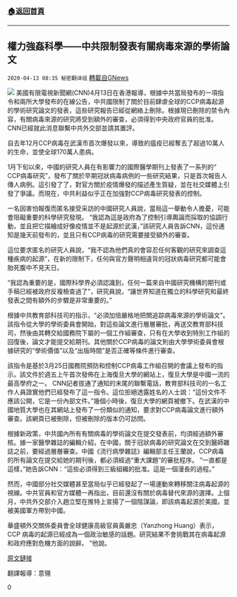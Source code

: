 ###  [:house:返回首頁](https://github.com/ourhimalayas/txt)
---

## 權力強姦科學——中共限制發表有關病毒來源的學術論文
`2020-04-13 08:35 秘密翻译组` [轉載自GNews](https://gnews.org/zh-hant/171437/)

![](https://s3.amazonaws.com/gnews-media-offload/wp-content/uploads/2020/04/13082842/1-117.jpg)
美國有限電視新聞網(CNN)4月13日在香港報導，根據中共當局發布的一項指令和兩所大學發布的在線公告，中共國限制了關於目前肆虐全球的CCP病毒起源的學術研究論文的發表，這些研究報告已經從網絡上刪除。根據現已刪除的禁令內容，有關病毒來源的研究將受到額外的審查，必須得到中央政府官員的批准。 CNN已經就此消息聯繫中共外交部並請其置評。

自去年12月CCP病毒在武漢市首次爆發以來，導致的瘟疫已經奪去了超過10萬人的生命，並使全球170萬人患病。

1月下旬以來，中國的研究人員在有影響力的國際醫學期刊上發表了一系列的“ CCP病毒研究”，發布了關於早期冠狀病毒病例的一些研究結果，只是首次報告人傳人病例。這引發了了，對官方關於疫情爆發的描述產生質疑，並在社交媒體上引發了爭議。而現在，中共利益似乎正在加強對CCP病毒研究發表的控制。

一名因害怕報復而匿名接受采訪的中國研究人員說，當局這一舉動令人擔憂，可能會阻礙重要的科學研究發現。 “我認為這是政府為了控制引導輿論而採取的協調行動，並且把它描繪成好像疫情並不是起源於武漢，”該研究人員告訴CNN，這份通知是幾天前發布的，並且只有CCP病毒的研究需要接受額外的審查。

這位要求匿名的研究人員說，“我不認為他們真的會容忍任何客觀的研究來調查這種疾病的起源”，在新的限制下，任何與官方聲明相違背的冠狀病毒研究都可能會胎死腹中不見天日。

“我認為重要的是，國際科學界必須認識到，任何一篇來自中國研究機構的期刊或手稿已經被政府反複檢查過了”，研究員說，“讓世界知道在獨立的科學研究和最終發表之間有額外的步驟是非常重要的。”

根據中共教育部科技司的指示，“必須加倍嚴格地把關追踪病毒來源的學術論文”。該指令從大學的學術委員會開始，對這些論文進行層層審批，再送交教育部科技司，然後由其轉交給國務院下屬的一個工作組審查，只有在大學收到特別工作組的回復後，論文才能提交給期刊。其他關於CCP病毒的論文則由大學學術委員會根據研究的“學術價值”以及“出版時間”是否正確等條件進行審查。

該指令是基於3月25日國務院預防和控制CCP病毒工作組召開的會議上發布的指示。該文件於週五上午首次發佈在上海復旦大學的網站上，復旦大學是中國一流的最高學府之一。 CNN記者拔通了通知的末尾的聯繫電話，教育部科技司的一名工作人員證實他們已經發布了這一指令。這位拒絕透露姓名的人士說：“這份文件不應該公開，它是一份內部文件。”幾個小時後，復旦大學的網頁被撤下。在武漢的中國地質大學也在其網站上發布了一份類似的通知，要求對CCP病毒論文進行額外審查。該網頁已被刪除，但被刪除的版本仍可訪問。

根據新政策，中共國內所有有關病毒的學術論文在提交發表前，均須經過額外審核。據一家醫學雜誌的編輯介紹，在中國，關于冠狀病毒的研究論文在交到醫師雜誌之前，要經過層層審查。中國《流行病學雜誌》編輯部主任王蘭說，CCP病毒的所有論文在提交給她的期刊後，都必須經過“重大課題”的審批程序。 “一直都是這樣，”她告訴CNN：“這些必須得到三級組織的批准。這是一個漫長的過程。”

然而，中國部分社交媒體甚至當局似乎已經發起了一場運動來轉移關注病毒起源的視線。中共官員和官方媒體一再指出，目前還沒有關於病毒替代來源的選擇。上個月，中共外交部介入趙立堅在推特上宣揚了一個陰謀論，即該病毒起源於美國，並被美國軍方帶到中國。

華盛頓外交關係委員會全球健康高級官員黃嚴忠（Yanzhong Huang）表示， CCP 病毒的起源已經成為一個政治敏感的話題。研究結果不會挑戰其在病毒起源和政府應對危機方面的說辭。 ”他說。

[原文鏈接](https://www.cnn.com/2020/04/12/asia/china-coronavirus-research-restrictions-intl-hnk/index.html)

翻譯報導：意翎

0
